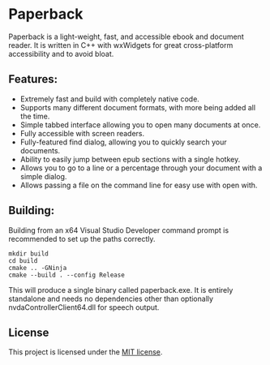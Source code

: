 # Paperback
Paperback is a light-weight, fast, and accessible ebook and document reader. It is written in C++ with wxWidgets for great cross-platform accessibility and to avoid bloat.

## Features:
* Extremely fast and build with completely native code.
* Supports many different document formats, with more being added all the time.
* Simple tabbed interface allowing you to open many documents at once.
* Fully accessible with screen readers.
* Fully-featured find dialog, allowing you to quickly search your documents.
* Ability to easily jump between epub sections with a single hotkey.
* Allows you to go to a line or a percentage through your document with a simple dialog.
* Allows passing a file on the command line for easy use with open with.

## Building:
Building from an x64 Visual Studio Developer command prompt is recommended to set up the paths correctly.

```
mkdir build
cd build
cmake .. -GNinja
cmake --build . --config Release
```

This will produce a single binary called paperback.exe. It is entirely standalone and needs no dependencies other than optionally nvdaControllerClient64.dll for speech output.

## License
This project is licensed under the [MIT license](LICENSE).
